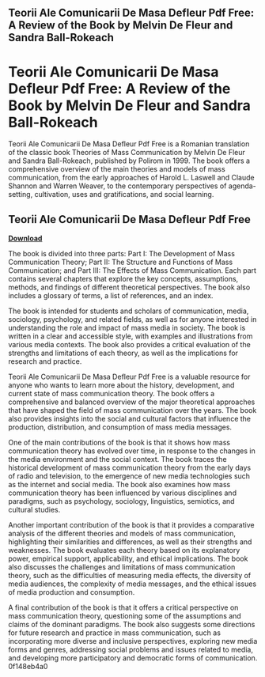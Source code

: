 ## Teorii Ale Comunicarii De Masa Defleur Pdf Free: A Review of the Book by Melvin De Fleur and Sandra Ball-Rokeach

  
# Teorii Ale Comunicarii De Masa Defleur Pdf Free: A Review of the Book by Melvin De Fleur and Sandra Ball-Rokeach
 
Teorii Ale Comunicarii De Masa Defleur Pdf Free is a Romanian translation of the classic book Theories of Mass Communication by Melvin De Fleur and Sandra Ball-Rokeach, published by Polirom in 1999. The book offers a comprehensive overview of the main theories and models of mass communication, from the early approaches of Harold L. Laswell and Claude Shannon and Warren Weaver, to the contemporary perspectives of agenda-setting, cultivation, uses and gratifications, and social learning.
 
## Teorii Ale Comunicarii De Masa Defleur Pdf Free


[**Download**](https://www.google.com/url?q=https%3A%2F%2Ftiurll.com%2F2tKDMv&sa=D&sntz=1&usg=AOvVaw3Hk5siAXa83_qR2Mdq6Dem)

 
The book is divided into three parts: Part I: The Development of Mass Communication Theory; Part II: The Structure and Functions of Mass Communication; and Part III: The Effects of Mass Communication. Each part contains several chapters that explore the key concepts, assumptions, methods, and findings of different theoretical perspectives. The book also includes a glossary of terms, a list of references, and an index.
 
The book is intended for students and scholars of communication, media, sociology, psychology, and related fields, as well as for anyone interested in understanding the role and impact of mass media in society. The book is written in a clear and accessible style, with examples and illustrations from various media contexts. The book also provides a critical evaluation of the strengths and limitations of each theory, as well as the implications for research and practice.
 
Teorii Ale Comunicarii De Masa Defleur Pdf Free is a valuable resource for anyone who wants to learn more about the history, development, and current state of mass communication theory. The book offers a comprehensive and balanced overview of the major theoretical approaches that have shaped the field of mass communication over the years. The book also provides insights into the social and cultural factors that influence the production, distribution, and consumption of mass media messages.
  
One of the main contributions of the book is that it shows how mass communication theory has evolved over time, in response to the changes in the media environment and the social context. The book traces the historical development of mass communication theory from the early days of radio and television, to the emergence of new media technologies such as the internet and social media. The book also examines how mass communication theory has been influenced by various disciplines and paradigms, such as psychology, sociology, linguistics, semiotics, and cultural studies.
 
Another important contribution of the book is that it provides a comparative analysis of the different theories and models of mass communication, highlighting their similarities and differences, as well as their strengths and weaknesses. The book evaluates each theory based on its explanatory power, empirical support, applicability, and ethical implications. The book also discusses the challenges and limitations of mass communication theory, such as the difficulties of measuring media effects, the diversity of media audiences, the complexity of media messages, and the ethical issues of media production and consumption.
 
A final contribution of the book is that it offers a critical perspective on mass communication theory, questioning some of the assumptions and claims of the dominant paradigms. The book also suggests some directions for future research and practice in mass communication, such as incorporating more diverse and inclusive perspectives, exploring new media forms and genres, addressing social problems and issues related to media, and developing more participatory and democratic forms of communication.
 0f148eb4a0
